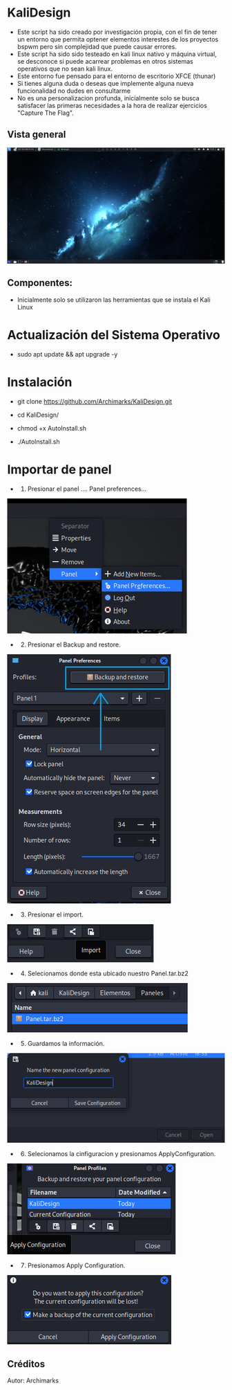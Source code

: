 # KaliDesign

- Este script ha sido creado por investigación propia, con el fin de tener un entorno que permita optener elementos interestes de los proyectos bspwm pero sin complejidad que puede causar errores.
- Este script ha sido sido testeado en kali linux nativo y máquina virtual, se desconoce si puede acarrear problemas en otros sistemas operativos que no sean kali linux.
- Este entorno fue pensado para el entorno de escritorio XFCE (thunar)
- Si tienes alguna duda o deseas que implemente alguna nueva funcionalidad no dudes en consultarme
- No es una personalizacion profunda, inicialmente solo se busca satisfacer las primeras necesidades a la hora de realizar ejercicios "Capture The Flag".

## Vista general

![Preview Entorno](/Preview/Preview.png "KaliDesing by Archimarks")

## Componentes:

- Inicialmente solo se utilizaron las herramientas que se instala el Kali Linux

# Actualización del Sistema Operativo

- sudo apt update && apt upgrade -y

# Instalación

- git clone https://github.com/Archimarks/KaliDesign.git

- cd KaliDesign/

- chmod +x AutoInstall.sh

- ./AutoInstall.sh

# Importar de panel

- 1. Presionar el panel .... Panel preferences...

![Paso 1](Preview/Imagen1.png)

- 2. Presionar el Backup and restore.

![Paso 2](Preview/Imagen2.png)

- 3. Presionar el import.

![Paso 3](Preview/Imagen3.png)

- 4. Selecionamos donde esta ubicado nuestro Panel.tar.bz2

![Paso 4](Preview/Imagen4.png)

- 5. Guardamos la información.

![Paso 5](Preview/Imagen5.png)

- 6. Selecionamos la cinfiguracion y presionamos ApplyConfiguration.

![Paso 6](Preview/Imagen6.png)

- 7. Presionamos Apply Configuration.

![Paso 7](Preview/Imagen7.png)

## Créditos

Autor: Archimarks
